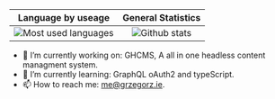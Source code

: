 Language by useage          |  General Statistics
:-------------------------:|:-------------------------:
![Most used languages](https://github-readme-stats.vercel.app/api/top-langs/?username=GrzegorzManiak&layout=compact&langs_count=10&theme=react&border_radius=4&hide_border=true) | ![Github stats](https://github-readme-stats.vercel.app/api?username=GrzegorzManiak&show_icons=true&theme=react&include_all_commits=true&count_private=true&hide_border=true)

- 🔭 I’m currently working on: GHCMS, A all in one headless content managment system.
- 🌱 I’m currently learning: GraphQL oAuth2 and typeScript.
- 📫 How to reach me: me@grzegorz.ie.
